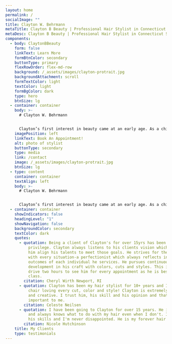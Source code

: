 ```yaml
---
layout: home
permalink: /
socialImage: ""
title: Clayton W. Behrmann
metaTitle: Clayton B Beauty | Professional Hair Stylist in Connecticut Salon
metaDesc: Clayton B Beauty | Professional Hair Stylist in Connecticut Salon
components:
  - body: ClaytonBBeauty
    form: false
    linkText: Learn More
    formBtnColor: secondary
    buttonType: primary
    flexRowOrder: flex-md-row
    background: /_assets/images/clayton-protrait.jpg
    backgroundAttachment: scroll
    formTextColor: light
    textColor: light
    formBgColor: dark
    type: hero
    btnSize: lg
  - container: container
    body: >-
      # Clayton W. Behrmann


      Clayton’s first interest in beauty came at an early age. As a child, he would hang out at his Aunt’s salon. In addition, to sweeping hair, he would watch the joy of each client as they left the salon. At the age of 18, Clayton began his journey in the beauty industry. 12 years later he has built up a long list of clients that leave his chair with the same excitement on their faces he remembered seeing as a child. Always wanting to learn and grow as a stylist he is always looking to enhance his technique. He has assisted in a cover shoot for Seventeen Magazine, NYC Fashion Week, as well as working on local events, photo shoots, and fashion shows. Clayton’s true passion is his eye for color and love for chemistry which makes him the eclectic colorist and stylist he is today. If length is what you need he is also an extension specialist. Whatever your hair need is, Clayton can deliver.
    imagePosition: left
    linkText: Book An Appointment!
    alt: photo of stylist
    buttonType: secondary
    type: media
    link: /contact
    image: /_assets/images/clayton-protrait.jpg
    btnSize: lg
  - type: content
    container: container
    textAlign: left
    body: >-
      # Clayton W. Behrmann


      Clayton’s first interest in beauty came at an early age. As a child, he would hang out at his Aunt’s salon. In addition, to sweeping hair, he would watch the joy of each client as they left the salon. At the age of 18, Clayton began his journey in the beauty industry. 12 years later he has built up a long list of clients that leave his chair with the same excitement on their faces he remembered seeing as a child. Always wanting to learn and grow as a stylist he is always looking to enhance his technique. He has assisted in a cover shoot for Seventeen Magazine, NYC Fashion Week, as well as working on local events, photo shoots, and fashion shows. Clayton’s true passion is his eye for color and love for chemistry which makes him the eclectic colorist and stylist he is today. If length is what you need he is also an extension specialist. Whatever your hair need is, Clayton can deliver.
  - container: container
    showIndicators: false
    headingLevel: "1"
    showNavigation: false
    backgroundColor: secondary
    textColor: dark
    quotes:
      - quotation: Being a client of Clayton's for over 15yrs has been an absolute
          privilege. Clayton always listens to his clients vision which helps
          him align his talents to meet those goals. He strives for the best
          with every situation-a perfectionist which always reflects in the
          outcomes of each individual he services. He pursues continuous self
          development in his craft with colors, cuts and styles. This is why I
          drive two hours to see him for every appointment as he is best in
          class.
        citation: Cheryl Wirth Newport, RI
      - quotation: Clayton has been my hair stylist for 10+ years and I always leave his
          chair loving every cut, color and style! Clayton is extremely talented
          and creative. I trust him, his skill and his opinion and that it very
          important to me.
        citation: Celeste Neilsen
      - quotation: I have been going to Clayton for over 15 years. He is creative, fun
          and always knows what to do with my hair even when I don't. I trust
          his skills and I'm never disappointed. He is my forever hair stylist.
        citation: Nicole Hutchinson
    title: My Clients
    type: testimonials
---
```

